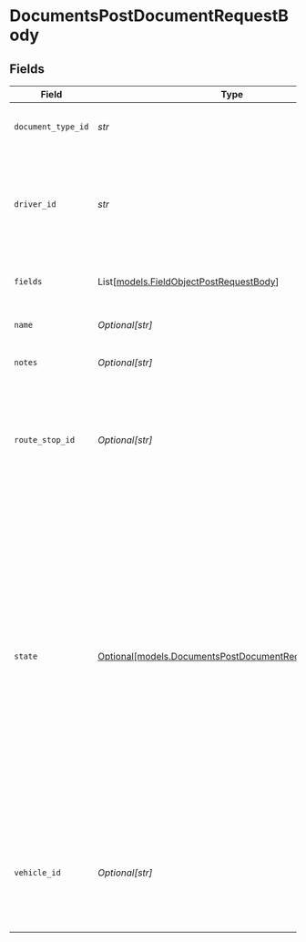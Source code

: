 # DocumentsPostDocumentRequestBody


## Fields

| Field                                                                                                                                                                                                                                                                                          | Type                                                                                                                                                                                                                                                                                           | Required                                                                                                                                                                                                                                                                                       | Description                                                                                                                                                                                                                                                                                    | Example                                                                                                                                                                                                                                                                                        |
| ---------------------------------------------------------------------------------------------------------------------------------------------------------------------------------------------------------------------------------------------------------------------------------------------- | ---------------------------------------------------------------------------------------------------------------------------------------------------------------------------------------------------------------------------------------------------------------------------------------------- | ---------------------------------------------------------------------------------------------------------------------------------------------------------------------------------------------------------------------------------------------------------------------------------------------- | ---------------------------------------------------------------------------------------------------------------------------------------------------------------------------------------------------------------------------------------------------------------------------------------------- | ---------------------------------------------------------------------------------------------------------------------------------------------------------------------------------------------------------------------------------------------------------------------------------------------- |
| `document_type_id`                                                                                                                                                                                                                                                                             | *str*                                                                                                                                                                                                                                                                                          | :heavy_check_mark:                                                                                                                                                                                                                                                                             | ID for the document type.                                                                                                                                                                                                                                                                      | 9814a1fa-f0c6-408b-bf85-51dc3bc71ac7                                                                                                                                                                                                                                                           |
| `driver_id`                                                                                                                                                                                                                                                                                    | *str*                                                                                                                                                                                                                                                                                          | :heavy_check_mark:                                                                                                                                                                                                                                                                             | ID of the driver. Can be either unique Samsara ID or an [external ID](https://developers.samsara.com/docs/external-ids) for the driver.                                                                                                                                                        | 45646                                                                                                                                                                                                                                                                                          |
| `fields`                                                                                                                                                                                                                                                                                       | List[[models.FieldObjectPostRequestBody](../models/fieldobjectpostrequestbody.md)]                                                                                                                                                                                                             | :heavy_minus_sign:                                                                                                                                                                                                                                                                             | The fields associated with this document.                                                                                                                                                                                                                                                      |                                                                                                                                                                                                                                                                                                |
| `name`                                                                                                                                                                                                                                                                                         | *Optional[str]*                                                                                                                                                                                                                                                                                | :heavy_minus_sign:                                                                                                                                                                                                                                                                             | Name of the document.                                                                                                                                                                                                                                                                          | Dropoff Slip 123                                                                                                                                                                                                                                                                               |
| `notes`                                                                                                                                                                                                                                                                                        | *Optional[str]*                                                                                                                                                                                                                                                                                | :heavy_minus_sign:                                                                                                                                                                                                                                                                             | Notes on the document.                                                                                                                                                                                                                                                                         | Missing a crate                                                                                                                                                                                                                                                                                |
| `route_stop_id`                                                                                                                                                                                                                                                                                | *Optional[str]*                                                                                                                                                                                                                                                                                | :heavy_minus_sign:                                                                                                                                                                                                                                                                             | ID of the route stop. Can be either unique Samsara ID or an [external ID](https://developers.samsara.com/docs/external-ids) for the route stop.                                                                                                                                                | 45646                                                                                                                                                                                                                                                                                          |
| `state`                                                                                                                                                                                                                                                                                        | [Optional[models.DocumentsPostDocumentRequestBodyState]](../models/documentspostdocumentrequestbodystate.md)                                                                                                                                                                                   | :heavy_minus_sign:                                                                                                                                                                                                                                                                             | The condition of the document created for the driver. Can be either `required` or `submitted`, if no value is specified, `state` defaults to `required`. `required` documents are pre-populated documents for the Driver to fill out in the Driver App.  Valid values: `submitted`, `required` | submitted                                                                                                                                                                                                                                                                                      |
| `vehicle_id`                                                                                                                                                                                                                                                                                   | *Optional[str]*                                                                                                                                                                                                                                                                                | :heavy_minus_sign:                                                                                                                                                                                                                                                                             | ID of the vehicle. Can be either unique Samsara ID or an [external ID](https://developers.samsara.com/docs/external-ids) for the vehicle.                                                                                                                                                      | 45646                                                                                                                                                                                                                                                                                          |